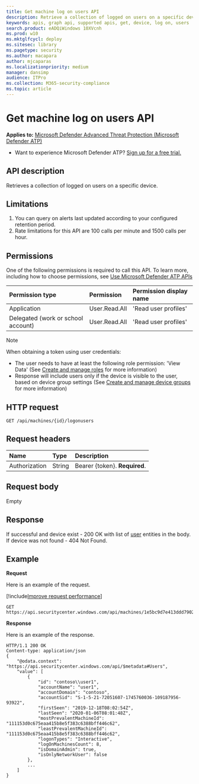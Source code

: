 ```yaml
---
title: Get machine log on users API
description: Retrieve a collection of logged on users on a specific device using Microsoft Defender ATP APIs.
keywords: apis, graph api, supported apis, get, device, log on, users
search.product: eADQiWindows 10XVcnh
ms.prod: w10
ms.mktglfcycl: deploy
ms.sitesec: library
ms.pagetype: security
ms.author: macapara
author: mjcaparas
ms.localizationpriority: medium
manager: dansimp
audience: ITPro
ms.collection: M365-security-compliance
ms.topic: article
---
```


# Get machine log on users API

**Applies to:** [Microsoft Defender Advanced Threat Protection (Microsoft Defender ATP)](https://go.microsoft.com/fwlink/p/?linkid=2069559)

- Want to experience Microsoft Defender ATP? [Sign up for a free trial.](https://www.microsoft.com/microsoft-365/windows/microsoft-defender-atp?ocid=docs-wdatp-exposedapis-abovefoldlink)


## API description
Retrieves a collection of logged on users on a specific device.


## Limitations
1. You can query on alerts last updated according to your configured retention period.
2. Rate limitations for this API are 100 calls per minute and 1500 calls per hour.


## Permissions
One of the following permissions is required to call this API. To learn more, including how to choose permissions, see [Use Microsoft Defender ATP APIs](apis-intro.md)

Permission type |	Permission	|	Permission display name
:---|:---|:---
Application |	User.Read.All |	'Read user profiles'
Delegated (work or school account) | User.Read.All | 'Read user profiles'

>[!Note]
> When obtaining a token using user credentials:
>- The user needs to have at least the following role permission: 'View Data' (See [Create and manage roles](user-roles.md) for more information)
>- Response will include users only if the device is visible to the user, based on device group settings (See [Create and manage device groups](machine-groups.md) for more information)

## HTTP request
```http
GET /api/machines/{id}/logonusers
```

## Request headers

Name | Type | Description
:---|:---|:---
Authorization | String | Bearer {token}. **Required**.


## Request body
Empty

## Response
If successful and device exist - 200 OK with list of [user](user.md) entities in the body. If device was not found - 404 Not Found.


## Example

**Request**

Here is an example of the request.

[!include[Improve request performance](../../includes/improve-request-performance.md)]

```http
GET https://api.securitycenter.windows.com/api/machines/1e5bc9d7e413ddd7902c2932e418702b84d0cc07/logonusers
```

**Response**

Here is an example of the response.


```http
HTTP/1.1 200 OK
Content-type: application/json
{
    "@odata.context": "https://api.securitycenter.windows.com/api/$metadata#Users",
    "value": [
        {
            "id": "contoso\\user1",
            "accountName": "user1",
            "accountDomain": "contoso",
            "accountSid": "S-1-5-21-72051607-1745760036-109187956-93922",
            "firstSeen": "2019-12-18T08:02:54Z",
            "lastSeen": "2020-01-06T08:01:48Z",
            "mostPrevalentMachineId": "111153d0c675eaa415b8e5f383c6388bff446c62",
            "leastPrevalentMachineId": "111153d0c675eaa415b8e5f383c6388bff446c62",
            "logonTypes": "Interactive",
            "logOnMachinesCount": 8,
            "isDomainAdmin": true,
            "isOnlyNetworkUser": false
        },
		...
    ]
}
```
